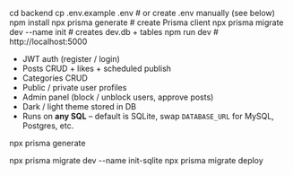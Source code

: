 cd backend
cp .env.example .env            # or create .env manually (see below)
npm install
npx prisma generate             # create Prisma client
npx prisma migrate dev --name init   # creates dev.db + tables
npm run dev                     # http://localhost:5000


* JWT auth (register / login)
* Posts CRUD + likes + scheduled publish
* Categories CRUD
* Public / private user profiles
* Admin panel (block / unblock users, approve posts)
* Dark / light theme stored in DB
* Runs on **any SQL** – default is SQLite, swap `DATABASE_URL` for MySQL, Postgres, etc.


npx prisma generate
<!-- npx prisma migrate dev --name sqlite ==> bad -->
<!-- npx prisma migrate dev --create-only --name init-sqlite -->

npx prisma migrate dev --name init-sqlite
npx prisma migrate deploy
